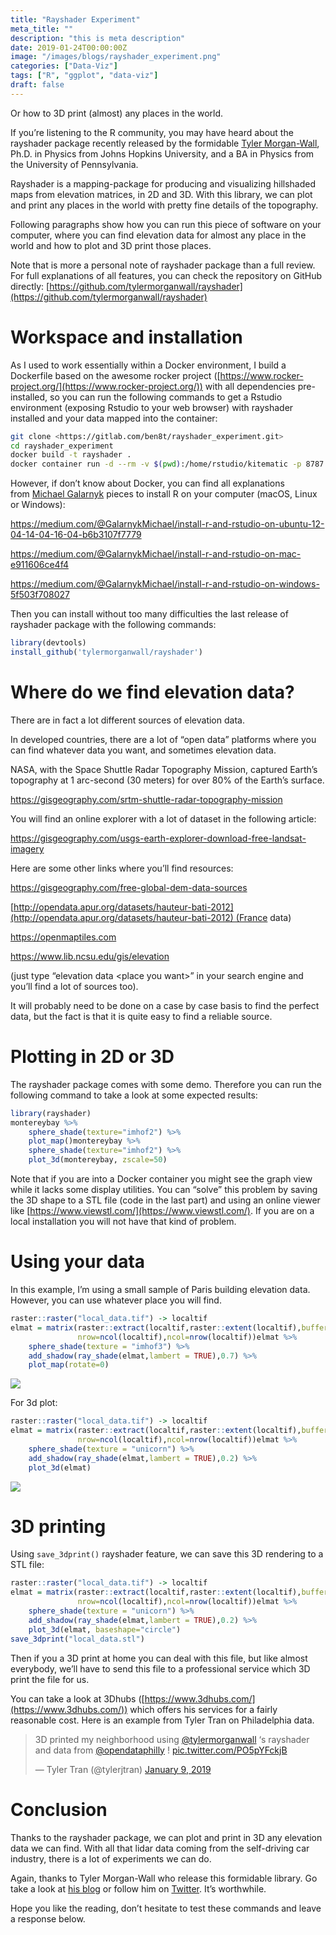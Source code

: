 ```yaml
---
title: "Rayshader Experiment"
meta_title: ""
description: "this is meta description"
date: 2019-01-24T00:00:00Z
image: "/images/blogs/rayshader_experiment.png"
categories: ["Data-Viz"]
tags: ["R", "ggplot", "data-viz"]
draft: false
---
```


Or how to 3D print (almost) any places in the world.

If you’re listening to the R community, you may have heard about the rayshader package recently released by the formidable [Tyler Morgan-Wall](https://twitter.com/tylermorganwall), Ph.D. in Physics from Johns Hopkins University, and a BA in Physics from the University of Pennsylvania.

Rayshader is a mapping-package for producing and visualizing hillshaded maps from elevation matrices, in 2D and
3D. With this library, we can plot and print any places in the world with pretty fine details of the topography.

Following paragraphs show how you can run this piece of software on your computer, where you can find elevation data for almost any place in the world and how to plot and 3D print those places.

Note that is more a personal note of rayshader package than a full review. For full explanations of all features, you can check the repository on GitHub directly: [https://github.com/tylermorganwall/rayshader](https://github.com/tylermorganwall/rayshader)

# Workspace and installation

As I used to work essentially within a Docker environment, I build a Dockerfile based on the awesome rocker project ([https://www.rocker-project.org/](https://www.rocker-project.org/)) with all dependencies pre-installed, so you can run the following commands to get a Rstudio environment (exposing Rstudio to your web browser) with rayshader installed and your data mapped into the container:

```bash
git clone <https://gitlab.com/ben8t/rayshader_experiment.git>  
cd rayshader_experiment  
docker build -t rayshader .  
docker container run -d --rm -v $(pwd):/home/rstudio/kitematic -p 8787:8787 -e USER=admin -e PASSWORD=root --name rstudio rayshader
```

However, if don’t know about Docker, you can find all explanations from [Michael Galarnyk](https://medium.com/@GalarnykMichael) pieces to install R on your computer (macOS, Linux or Windows):

https://medium.com/@GalarnykMichael/install-r-and-rstudio-on-ubuntu-12-04-14-04-16-04-b6b3107f7779

https://medium.com/@GalarnykMichael/install-r-and-rstudio-on-mac-e911606ce4f4

https://medium.com/@GalarnykMichael/install-r-and-rstudio-on-windows-5f503f708027

Then you can install without too many difficulties the last release of rayshader package with the following commands:

```r
library(devtools)  
install_github('tylermorganwall/rayshader')
```

# Where do we find elevation data?

There are in fact a lot different sources of elevation data.

In developed countries, there are a lot of “open data” platforms where you can find whatever data you want, and sometimes elevation data.

NASA, with the Space Shuttle Radar Topography Mission, captured Earth’s topography at 1 arc-second (30 meters) for over 80% of the Earth’s surface.

https://gisgeography.com/srtm-shuttle-radar-topography-mission

You will find an online explorer with a lot of dataset in the following article:

https://gisgeography.com/usgs-earth-explorer-download-free-landsat-imagery

Here are some other links where you’ll find resources:

https://gisgeography.com/free-global-dem-data-sources

[http://opendata.apur.org/datasets/hauteur-bati-2012](http://opendata.apur.org/datasets/hauteur-bati-2012) (France data)

https://openmaptiles.com

https://www.lib.ncsu.edu/gis/elevation


(just type “elevation data \<place you want>” in your search engine and you’ll find a lot of sources too).

It will probably need to be done on a case by case basis to find the perfect data, but the fact is that it is quite easy to find a reliable source.

# Plotting in 2D or 3D

The rayshader package comes with some demo. Therefore you can run the following command to take a look at some expected results:

```r
library(rayshader)  
montereybay %>%  
    sphere_shade(texture="imhof2") %>%  
    plot_map()montereybay %>%  
    sphere_shade(texture="imhof2") %>%  
    plot_3d(montereybay, zscale=50)
```

Note that if you are into a Docker container you might see the graph view while it lacks some display utilities. You can “solve” this problem by saving the 3D shape to a STL file (code in the last part) and using an online viewer like [https://www.viewstl.com/](https://www.viewstl.com/). If you are on a local installation you will not have that kind of problem.

# Using your data

In this example, I’m using a small sample of Paris building elevation data. However, you can use whatever place you will find.

```r
raster::raster("local_data.tif") -> localtif  
elmat = matrix(raster::extract(localtif,raster::extent(localtif),buffer=1000),  
               nrow=ncol(localtif),ncol=nrow(localtif))elmat %>%  
    sphere_shade(texture = "imhof3") %>%  
    add_shadow(ray_shade(elmat,lambert = TRUE),0.7) %>%  
    plot_map(rotate=0)
```

![](/blog/01_rayshader_experiment/top_render.png)


For 3d plot:

```r
raster::raster("local_data.tif") -> localtif  
elmat = matrix(raster::extract(localtif,raster::extent(localtif),buffer=1000),  
               nrow=ncol(localtif),ncol=nrow(localtif))elmat %>%  
    sphere_shade(texture = "unicorn") %>%  
    add_shadow(ray_shade(elmat,lambert = TRUE),0.2) %>%  
    plot_3d(elmat)
```

![](/blog/01_rayshader_experiment/3d_render.png)

# 3D printing

Using `save_3dprint()` rayshader feature, we can save this 3D rendering to a STL file:

```r
raster::raster("local_data.tif") -> localtif  
elmat = matrix(raster::extract(localtif,raster::extent(localtif),buffer=1000),  
               nrow=ncol(localtif),ncol=nrow(localtif))elmat %>%  
    sphere_shade(texture = "unicorn") %>%  
    add_shadow(ray_shade(elmat,lambert = TRUE),0.2) %>%  
    plot_3d(elmat, baseshape="circle")  
save_3dprint("local_data.stl")
```

Then if you a 3D print at home you can deal with this file, but like almost everybody, we’ll have to send this file to a professional service which 3D print the file for us.

You can take a look at 3Dhubs ([https://www.3dhubs.com/](https://www.3dhubs.com/)) which offers his services for a fairly reasonable cost. Here is an example from Tyler Tran on Philadelphia data.

<blockquote class="twitter-tweet"><p lang="en" dir="ltr">3D printed my neighborhood using <a href="https://twitter.com/tylermorganwall?ref_src=twsrc%5Etfw">@tylermorganwall</a> ‘s rayshader and data from <a href="https://twitter.com/opendataphilly?ref_src=twsrc%5Etfw">@opendataphilly</a> ! <a href="https://t.co/PO5pYFckjB">pic.twitter.com/PO5pYFckjB</a></p>&mdash; Tyler Tran (@tylerjtran) <a href="https://twitter.com/tylerjtran/status/1082999235547676673?ref_src=twsrc%5Etfw">January 9, 2019</a></blockquote> <script async src="https://platform.twitter.com/widgets.js" charset="utf-8"></script>

# Conclusion

Thanks to the rayshader package, we can plot and print in 3D any elevation data we can find. With all that lidar data coming from the self-driving car industry, there is a lot of experiments we can do.

Again, thanks to Tyler Morgan-Wall who release this formidable library. Go take a look at [his blog](https://www.tylermw.com/) or follow him on [Twitter](https://twitter.com/tylermorganwall). It’s worthwhile.

Hope you like the reading, don’t hesitate to test these commands and leave a response below.